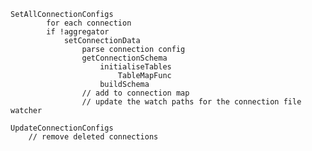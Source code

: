     SetAllConnectionConfigs
            for each connection
            if !aggregator 
                setConnectionData
                    parse connection config
                    getConnectionSchema
                        initialiseTables
                            TableMapFunc
                        buildSchema
                    // add to connection map
                    // update the watch paths for the connection file watcher

    UpdateConnectionConfigs
        // remove deleted connections